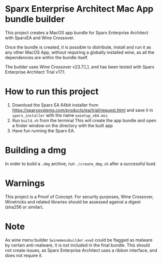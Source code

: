 # Sparx Enterprise Architect Mac App bundle builder

This project creates a MacOS app bundle for Sparx Enterprise Architect with SparxEA and Wine Crossover.

Once the bundle is created, it is possible to distribute, install and run it as any other MacOS App, without requiring a globally installed wine, as all the dependencies are within the bundle itself.

The builder uses Wine Crossover v23.7.1_1, and has been tested with Sparx Enterprise Architect Trial v17.1.

# How to run this project 

1) Download the Sparx EA 64bit installer from https://sparxsystems.com/products/ea/trial/request.html and save it in `sparx_installer` with the name `easetup_x64.msi`
2) Run `build.sh` from the terminal This will create the app bundle and open a finder window on the directory with the built app
3) Have fun running the Sparx EA.

# Building a dmg

In order to build a `.dmg` archive, run `./create_dmg.sh` after a successful buid.

# Warnings

This project is a Proof of Concept. For security purposes, Wine Crossover, Winetricks and related libraries should be assessed against a digest (sha256 or similar).

# Note

As wine menu builder (`winemenubuilder.exe`) could be flagged as malware by certain anti-malware, it is not included in the final bundle. This should not create issues, as Sparx Enterprise Architect uses a ribbon interface, and does not require it.


